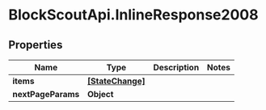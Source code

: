 # BlockScoutApi.InlineResponse2008

## Properties
Name | Type | Description | Notes
------------ | ------------- | ------------- | -------------
**items** | [**[StateChange]**](StateChange.md) |  | 
**nextPageParams** | **Object** |  | 
